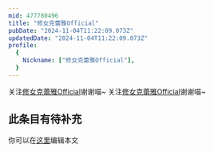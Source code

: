 ```yaml
---
mid: 477780496
title: "修女克蕾雅Official"
pubDate: "2024-11-04T11:22:09.073Z"
updatedDate: "2024-11-04T11:22:09.073Z"
profile:
  {
    Nickname: ["修女克蕾雅Official"],
  }
---
```


关注[修女克蕾雅Official](https://space.bilibili.com/477780496)谢谢喵~ 关注[修女克蕾雅Official](https://space.bilibili.com/477780496)谢谢喵~

## 此条目有待补充
你可以在[这里](https://github.com/Yuhanawa/VTuber.ICU-Content/edit/master/v/修女克蕾雅Official/index.md)编辑本文

